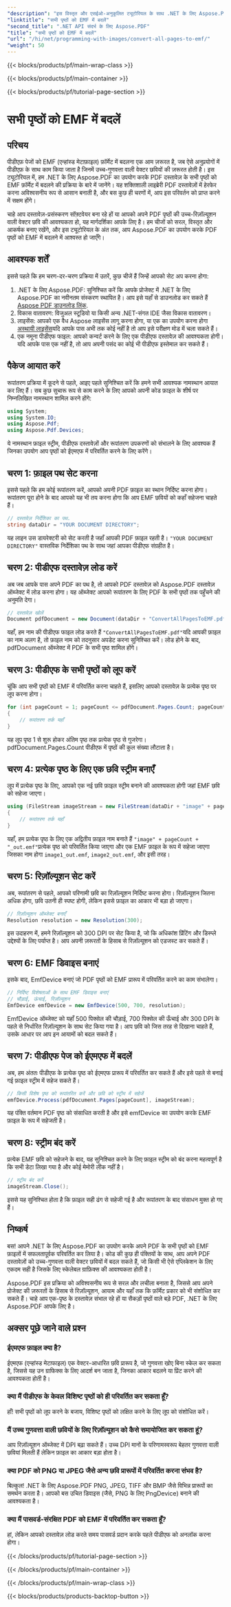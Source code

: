 ```yaml
---
"description": "इस विस्तृत और एसईओ-अनुकूलित ट्यूटोरियल के साथ .NET के लिए Aspose.PDF का उपयोग करके PDF के सभी पृष्ठों को EMF प्रारूप में परिवर्तित करना सीखें।"
"linktitle": "सभी पृष्ठों को EMF में बदलें"
"second_title": ".NET API संदर्भ के लिए Aspose.PDF"
"title": "सभी पृष्ठों को EMF में बदलें"
"url": "/hi/net/programming-with-images/convert-all-pages-to-emf/"
"weight": 50
---
```


{{< blocks/products/pf/main-wrap-class >}}

{{< blocks/products/pf/main-container >}}

{{< blocks/products/pf/tutorial-page-section >}}

# सभी पृष्ठों को EMF में बदलें

## परिचय

पीडीएफ़ पेजों को EMF (एन्हांस्ड मेटाफ़ाइल) फ़ॉर्मेट में बदलना एक आम ज़रूरत है, जब ऐसे अनुप्रयोगों में पीडीएफ़ के साथ काम किया जाता है जिनमें उच्च-गुणवत्ता वाली वेक्टर छवियों की ज़रूरत होती है। इस ट्यूटोरियल में, हम .NET के लिए Aspose.PDF का उपयोग करके PDF दस्तावेज़ के सभी पृष्ठों को EMF फ़ॉर्मेट में बदलने की प्रक्रिया के बारे में जानेंगे। यह शक्तिशाली लाइब्रेरी PDF दस्तावेज़ों में हेरफेर करना अविश्वसनीय रूप से आसान बनाती है, और बस कुछ ही चरणों में, आप इस परिवर्तन को प्राप्त करने में सक्षम होंगे।

चाहे आप दस्तावेज़-प्रसंस्करण सॉफ़्टवेयर बना रहे हों या आपको अपने PDF पृष्ठों की उच्च-रिज़ॉल्यूशन वाली वेक्टर छवि की आवश्यकता हो, यह मार्गदर्शिका आपके लिए है। हम चीजों को सरल, विस्तृत और आकर्षक बनाए रखेंगे, और इस ट्यूटोरियल के अंत तक, आप Aspose.PDF का उपयोग करके PDF पृष्ठों को EMF में बदलने में आश्वस्त हो जाएँगे।

## आवश्यक शर्तें

इससे पहले कि हम चरण-दर-चरण प्रक्रिया में उतरें, कुछ चीजें हैं जिन्हें आपको सेट अप करना होगा:

1. .NET के लिए Aspose.PDF: सुनिश्चित करें कि आपके प्रोजेक्ट में .NET के लिए Aspose.PDF का नवीनतम संस्करण स्थापित है। आप इसे यहाँ से डाउनलोड कर सकते हैं [Aspose PDF डाउनलोड लिंक](https://releases.aspose.com/pdf/net/).
2. विकास वातावरण: विजुअल स्टूडियो या किसी अन्य .NET-संगत IDE जैसा विकास वातावरण।
3. लाइसेंस: आपको एक वैध Aspose लाइसेंस लागू करना होगा, या एक का उपयोग करना होगा [अस्थायी लाइसेंस](https://purchase.aspose.com/temporary-license/)यदि आपके पास अभी तक कोई नहीं है तो आप इसे परीक्षण मोड में चला सकते हैं।
4. एक नमूना पीडीएफ फाइल: आपको कन्वर्ट करने के लिए एक पीडीएफ दस्तावेज़ की आवश्यकता होगी। यदि आपके पास एक नहीं है, तो आप अपनी पसंद का कोई भी पीडीएफ इस्तेमाल कर सकते हैं।

## पैकेज आयात करें

रूपांतरण प्रक्रिया में कूदने से पहले, आइए पहले सुनिश्चित करें कि हमने सभी आवश्यक नामस्थान आयात कर लिए हैं। सब कुछ सुचारू रूप से काम करने के लिए आपको अपनी कोड फ़ाइल के शीर्ष पर निम्नलिखित नामस्थान शामिल करने होंगे:

```csharp
using System;
using System.IO;
using Aspose.Pdf;
using Aspose.Pdf.Devices;
```

ये नामस्थान फ़ाइल स्ट्रीम, पीडीएफ दस्तावेज़ों और रूपांतरण उपकरणों को संभालने के लिए आवश्यक हैं जिनका उपयोग आप पृष्ठों को ईएमएफ में परिवर्तित करने के लिए करेंगे।

## चरण 1: फ़ाइल पथ सेट करना

इससे पहले कि हम कोई रूपांतरण करें, आपको अपनी PDF फ़ाइल का स्थान निर्दिष्ट करना होगा। रूपांतरण पूरा होने के बाद आपको यह भी तय करना होगा कि आप EMF छवियों को कहाँ सहेजना चाहते हैं।

```csharp
// दस्तावेज़ निर्देशिका का पथ.
string dataDir = "YOUR DOCUMENT DIRECTORY";
```

यह लाइन उस डायरेक्टरी को सेट करती है जहाँ आपकी PDF फ़ाइल रहती है। `"YOUR DOCUMENT DIRECTORY"` वास्तविक निर्देशिका पथ के साथ जहां आपका पीडीएफ संग्रहीत है।

## चरण 2: पीडीएफ दस्तावेज़ लोड करें

अब जब आपके पास अपने PDF का पथ है, तो आपको PDF दस्तावेज़ को Aspose.PDF दस्तावेज़ ऑब्जेक्ट में लोड करना होगा। यह ऑब्जेक्ट आपको रूपांतरण के लिए PDF के सभी पृष्ठों तक पहुँचने की अनुमति देगा।

```csharp
// दस्तावेज़ खोलें
Document pdfDocument = new Document(dataDir + "ConvertAllPagesToEMF.pdf");
```

यहाँ, हम नाम की पीडीएफ फाइल लोड करते हैं `"ConvertAllPagesToEMF.pdf"`यदि आपकी फ़ाइल का नाम अलग है, तो फ़ाइल नाम को तदनुसार अपडेट करना सुनिश्चित करें। लोड होने के बाद, pdfDocument ऑब्जेक्ट में PDF के सभी पृष्ठ शामिल होंगे।

## चरण 3: पीडीएफ के सभी पृष्ठों को लूप करें

चूंकि आप सभी पृष्ठों को EMF में परिवर्तित करना चाहते हैं, इसलिए आपको दस्तावेज़ के प्रत्येक पृष्ठ पर लूप करना होगा।

```csharp
for (int pageCount = 1; pageCount <= pdfDocument.Pages.Count; pageCount++)
{
    // रूपांतरण तर्क यहाँ
}
```

यह लूप पृष्ठ 1 से शुरू होकर अंतिम पृष्ठ तक प्रत्येक पृष्ठ से गुजरेगा। pdfDocument.Pages.Count पीडीएफ में पृष्ठों की कुल संख्या लौटाता है।

## चरण 4: प्रत्येक पृष्ठ के लिए एक छवि स्ट्रीम बनाएँ

लूप में प्रत्येक पृष्ठ के लिए, आपको एक नई छवि फ़ाइल स्ट्रीम बनाने की आवश्यकता होगी जहां EMF छवि को सहेजा जाएगा।

```csharp
using (FileStream imageStream = new FileStream(dataDir + "image" + pageCount + "_out" + ".emf", FileMode.Create))
{
    // रूपांतरण तर्क यहाँ
}
```

यहाँ, हम प्रत्येक पृष्ठ के लिए एक अद्वितीय फ़ाइल नाम बनाते हैं `"image" + pageCount + "_out.emf"`प्रत्येक पृष्ठ को परिवर्तित किया जाएगा और एक EMF फ़ाइल के रूप में सहेजा जाएगा जिसका नाम होगा `image1_out.emf`, `image2_out.emf`, और इसी तरह।

## चरण 5: रिज़ॉल्यूशन सेट करें

अब, रूपांतरण से पहले, आपको परिणामी छवि का रिज़ॉल्यूशन निर्दिष्ट करना होगा। रिज़ॉल्यूशन जितना अधिक होगा, छवि उतनी ही स्पष्ट होगी, लेकिन इससे फ़ाइल का आकार भी बड़ा हो जाएगा।

```csharp
// रिज़ॉल्यूशन ऑब्जेक्ट बनाएँ
Resolution resolution = new Resolution(300);
```

इस उदाहरण में, हमने रिज़ॉल्यूशन को 300 DPI पर सेट किया है, जो कि अधिकांश प्रिंटिंग और डिस्प्ले उद्देश्यों के लिए पर्याप्त है। आप अपनी ज़रूरतों के हिसाब से रिज़ॉल्यूशन को एडजस्ट कर सकते हैं।

## चरण 6: EMF डिवाइस बनाएं

इसके बाद, EmfDevice बनाएं जो PDF पृष्ठों को EMF प्रारूप में परिवर्तित करने का काम संभालेगा।

```csharp
// निर्दिष्ट विशेषताओं के साथ EMF डिवाइस बनाएं
// चौड़ाई, ऊंचाई, रिज़ॉल्यूशन
EmfDevice emfDevice = new EmfDevice(500, 700, resolution);
```

EmfDevice ऑब्जेक्ट को यहाँ 500 पिक्सेल की चौड़ाई, 700 पिक्सेल की ऊँचाई और 300 DPI के पहले से निर्धारित रिज़ॉल्यूशन के साथ सेट किया गया है। आप छवि को जिस तरह से दिखाना चाहते हैं, उसके आधार पर आप इन आयामों को बदल सकते हैं।

## चरण 7: पीडीएफ पेज को ईएमएफ में बदलें

अब, हम अंततः पीडीएफ के प्रत्येक पृष्ठ को ईएमएफ प्रारूप में परिवर्तित कर सकते हैं और इसे पहले से बनाई गई फ़ाइल स्ट्रीम में सहेज सकते हैं।

```csharp
// किसी विशेष पृष्ठ को रूपांतरित करें और छवि को स्ट्रीम में सहेजें
emfDevice.Process(pdfDocument.Pages[pageCount], imageStream);
```

यह पंक्ति वर्तमान PDF पृष्ठ को संसाधित करती है और इसे emfDevice का उपयोग करके EMF फ़ाइल के रूप में सहेजती है।

## चरण 8: स्ट्रीम बंद करें

प्रत्येक EMF छवि को सहेजने के बाद, यह सुनिश्चित करने के लिए फ़ाइल स्ट्रीम को बंद करना महत्वपूर्ण है कि सभी डेटा लिखा गया है और कोई मेमोरी लीक नहीं है।

```csharp
// स्ट्रीम बंद करें
imageStream.Close();
```

इससे यह सुनिश्चित होता है कि फ़ाइल सही ढंग से सहेजी गई है और रूपांतरण के बाद संसाधन मुक्त हो गए हैं।

## निष्कर्ष

बस! आपने .NET के लिए Aspose.PDF का उपयोग करके अपने PDF के सभी पृष्ठों को EMF फ़ाइलों में सफलतापूर्वक परिवर्तित कर लिया है। कोड की कुछ ही पंक्तियों के साथ, आप अपने PDF दस्तावेज़ों को उच्च-गुणवत्ता वाली वेक्टर छवियों में बदल सकते हैं, जो किसी भी ऐसे एप्लिकेशन के लिए एकदम सही है जिसके लिए स्केलेबल ग्राफ़िक्स की आवश्यकता होती है।

Aspose.PDF इस प्रक्रिया को अविश्वसनीय रूप से सरल और लचीला बनाता है, जिससे आप अपने प्रोजेक्ट की ज़रूरतों के हिसाब से रिज़ॉल्यूशन, आयाम और यहाँ तक कि फ़ॉर्मेट प्रकार को भी संशोधित कर सकते हैं। चाहे आप एक-पृष्ठ के दस्तावेज़ संभाल रहे हों या सैकड़ों पृष्ठों वाले बड़े PDF, .NET के लिए Aspose.PDF आपके लिए है।

## अक्सर पूछे जाने वाले प्रश्न

### ईएमएफ फ़ाइल क्या है?
ईएमएफ (एन्हांस्ड मेटाफाइल) एक वेक्टर-आधारित छवि प्रारूप है, जो गुणवत्ता खोए बिना स्केल कर सकता है, जिससे यह उन ग्राफिक्स के लिए आदर्श बन जाता है, जिनका आकार बदलने या प्रिंट करने की आवश्यकता होती है।

### क्या मैं पीडीएफ के केवल विशिष्ट पृष्ठों को ही परिवर्तित कर सकता हूँ?
हाँ! सभी पृष्ठों को लूप करने के बजाय, विशिष्ट पृष्ठों को लक्षित करने के लिए लूप को संशोधित करें।

### मैं उच्च गुणवत्ता वाली छवियों के लिए रिज़ॉल्यूशन को कैसे समायोजित कर सकता हूं?
आप रिज़ॉल्यूशन ऑब्जेक्ट में DPI बढ़ा सकते हैं। उच्च DPI मानों के परिणामस्वरूप बेहतर गुणवत्ता वाली छवियां मिलती हैं लेकिन फ़ाइल का आकार बड़ा होता है।

### क्या PDF को PNG या JPEG जैसे अन्य छवि प्रारूपों में परिवर्तित करना संभव है?
बिल्कुल! .NET के लिए Aspose.PDF PNG, JPEG, TIFF और BMP जैसे विभिन्न प्रारूपों का समर्थन करता है। आपको बस उचित डिवाइस (जैसे, PNG के लिए PngDevice) बनाने की आवश्यकता है।

### क्या मैं पासवर्ड-संरक्षित PDF को EMF में परिवर्तित कर सकता हूँ?
हां, लेकिन आपको दस्तावेज़ लोड करते समय पासवर्ड प्रदान करके पहले पीडीएफ को अनलॉक करना होगा।

{{< /blocks/products/pf/tutorial-page-section >}}

{{< /blocks/products/pf/main-container >}}

{{< /blocks/products/pf/main-wrap-class >}}

{{< blocks/products/products-backtop-button >}}